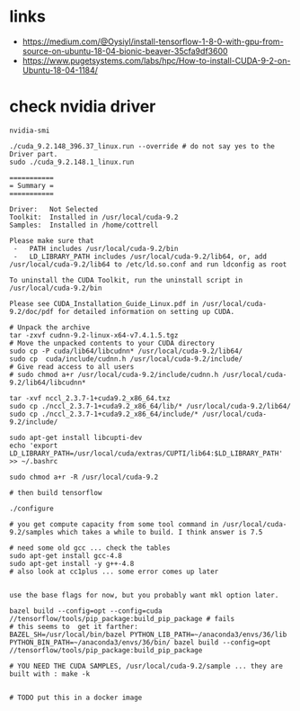 # links

* https://medium.com/@Oysiyl/install-tensorflow-1-8-0-with-gpu-from-source-on-ubuntu-18-04-bionic-beaver-35cfa9df3600
* https://www.pugetsystems.com/labs/hpc/How-to-install-CUDA-9-2-on-Ubuntu-18-04-1184/


# check nvidia driver
	nvidia-smi

	./cuda_9.2.148_396.37_linux.run --override # do not say yes to the Driver part.
	sudo ./cuda_9.2.148.1_linux.run

	===========
	= Summary =
	===========

	Driver:   Not Selected
	Toolkit:  Installed in /usr/local/cuda-9.2
	Samples:  Installed in /home/cottrell

	Please make sure that
	 -   PATH includes /usr/local/cuda-9.2/bin
	 -   LD_LIBRARY_PATH includes /usr/local/cuda-9.2/lib64, or, add /usr/local/cuda-9.2/lib64 to /etc/ld.so.conf and run ldconfig as root

	To uninstall the CUDA Toolkit, run the uninstall script in /usr/local/cuda-9.2/bin

	Please see CUDA_Installation_Guide_Linux.pdf in /usr/local/cuda-9.2/doc/pdf for detailed information on setting up CUDA.

	# Unpack the archive
	tar -zxvf cudnn-9.2-linux-x64-v7.4.1.5.tgz
	# Move the unpacked contents to your CUDA directory
	sudo cp -P cuda/lib64/libcudnn* /usr/local/cuda-9.2/lib64/
	sudo cp  cuda/include/cudnn.h /usr/local/cuda-9.2/include/
	# Give read access to all users
	# sudo chmod a+r /usr/local/cuda-9.2/include/cudnn.h /usr/local/cuda-9.2/lib64/libcudnn*

	tar -xvf nccl_2.3.7-1+cuda9.2_x86_64.txz
	sudo cp ./nccl_2.3.7-1+cuda9.2_x86_64/lib/* /usr/local/cuda-9.2/lib64/
	sudo cp ./nccl_2.3.7-1+cuda9.2_x86_64/include/* /usr/local/cuda-9.2/include/

	sudo apt-get install libcupti-dev
	echo 'export LD_LIBRARY_PATH=/usr/local/cuda/extras/CUPTI/lib64:$LD_LIBRARY_PATH' >> ~/.bashrc

	sudo chmod a+r -R /usr/local/cuda-9.2

	# then build tensorflow

	./configure

	# you get compute capacity from some tool command in /usr/local/cuda-9.2/samples which takes a while to build. I think answer is 7.5

	# need some old gcc ... check the tables
	sudo apt-get install gcc-4.8
	sudo apt-get install -y g++-4.8
	# also look at cc1plus ... some error comes up later


	use the base flags for now, but you probably want mkl option later.

	bazel build --config=opt --config=cuda //tensorflow/tools/pip_package:build_pip_package # fails
	# this seems to  get it farther:
	BAZEL_SH=/usr/local/bin/bazel PYTHON_LIB_PATH=~/anaconda3/envs/36/lib PYTHON_BIN_PATH=~/anaconda3/envs/36/bin/ bazel build --config=opt //tensorflow/tools/pip_package:build_pip_package

	# YOU NEED THE CUDA SAMPLES, /usr/local/cuda-9.2/sample ... they are built with : make -k


	# TODO put this in a docker image
